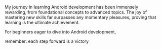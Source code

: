 My journey in learning Android development has been immensely rewarding, from foundational concepts to advanced topics.
The joy of mastering new skills far surpasses any momentary pleasures, proving that learning is the ultimate achievement. 

For beginners eager to dive into Android development, 

remember: each step forward is a victory
